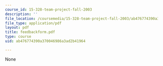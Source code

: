 ```yaml
---
course_id: 15-328-team-project-fall-2003
description: ''
file_location: /coursemedia/15-328-team-project-fall-2003/ab476774390a370046986a3ad2b41964_feedbackform.pdf
file_type: application/pdf
layout: pdf
title: feedbackform.pdf
type: course
uid: ab476774390a370046986a3ad2b41964

---
```

None